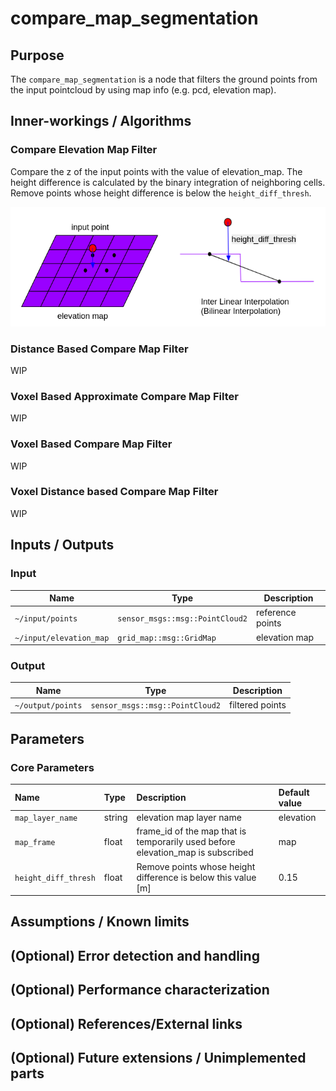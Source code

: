 # compare_map_segmentation

## Purpose

The `compare_map_segmentation` is a node that filters the ground points from the input pointcloud by using map info (e.g. pcd, elevation map).

## Inner-workings / Algorithms

### Compare Elevation Map Filter

Compare the z of the input points with the value of elevation_map. The height difference is calculated by the binary integration of neighboring cells. Remove points whose height difference is below the `height_diff_thresh`.

<p align="center">
  <img src="./media/compare_elevation_map.png" width="1000">
</p>

### Distance Based Compare Map Filter

WIP

### Voxel Based Approximate Compare Map Filter

WIP

### Voxel Based Compare Map Filter

WIP

### Voxel Distance based Compare Map Filter

WIP

## Inputs / Outputs

### Input

| Name                    | Type                            | Description      |
| ----------------------- | ------------------------------- | ---------------- |
| `~/input/points`        | `sensor_msgs::msg::PointCloud2` | reference points |
| `~/input/elevation_map` | `grid_map::msg::GridMap`        | elevation map    |

### Output

| Name              | Type                            | Description     |
| ----------------- | ------------------------------- | --------------- |
| `~/output/points` | `sensor_msgs::msg::PointCloud2` | filtered points |

## Parameters

### Core Parameters

| Name                 | Type   | Description                                                                     | Default value |
| :------------------- | :----- | :------------------------------------------------------------------------------ | :------------ |
| `map_layer_name`     | string | elevation map layer name                                                        | elevation     |
| `map_frame`          | float  | frame_id of the map that is temporarily used before elevation_map is subscribed | map           |
| `height_diff_thresh` | float  | Remove points whose height difference is below this value [m]                   | 0.15          |

## Assumptions / Known limits

## (Optional) Error detection and handling

## (Optional) Performance characterization

## (Optional) References/External links

## (Optional) Future extensions / Unimplemented parts
